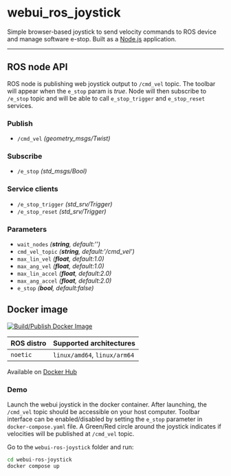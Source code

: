 # webui_ros_joystick

Simple browser-based joystick to send velocity commands to ROS device and manage software e-stop. Built as a [Node.js](https://nodejs.org/) application.

---

## ROS node API

ROS node is publishing web joystick output to `/cmd_vel` topic.
The toolbar will appear when the `e_stop` param is *true*. Node will then subscribe to `/e_stop` topic and will be able to call `e_stop_trigger` and `e_stop_reset` services.


### Publish

- `/cmd_vel` *(geometry_msgs/Twist)*

### Subscribe

- `/e_stop` *(std_msgs/Bool)*

### Service clients

- `/e_stop_trigger` *(std_srv/Trigger)*
- `/e_stop_reset` *(std_srv/Trigger)*

### Parameters

- `wait_nodes` *(**string**, default:'')*
- `cmd_vel_topic` *(**string**, default:'/cmd_vel')*
- `max_lin_vel` *(**float**, default:1.0)*
- `max_ang_vel` *(**float**, default:1.0)*
- `max_lin_accel` *(**float**, default:2.0)*
- `max_ang_accel` *(**float**, default:2.0)*
- `e_stop` *(**bool**, default:false)*


## Docker image

[![Build/Publish Docker Image](https://github.com/husarion/webui-ros-joystick/actions/workflows/build-docker-image.yaml/badge.svg)](https://github.com/husarion/webui-ros-joystick/actions/workflows/build-docker-image.yaml)

| ROS distro | Supported architectures      |
| ---------- | ---------------------------- |
| `noetic`   | `linux/amd64`, `linux/arm64` |

Available on [Docker Hub](https://hub.docker.com/r/husarion/webui-ros-joystick/tags)

### Demo

Launch the webui joystick in the docker container. After launching, the `/cmd_vel` topic should be accessible on your host computer.
Toolbar interface can be enabled/disabled by setting the `e_stop` parameter in `docker-compose.yaml` file. A Green/Red circle around the joystick indicates if velocities will be published at `/cmd_vel` topic.

Go to the `webui-ros-joystick` folder and run:

```bash
cd webui-ros-joystick
docker compose up
```